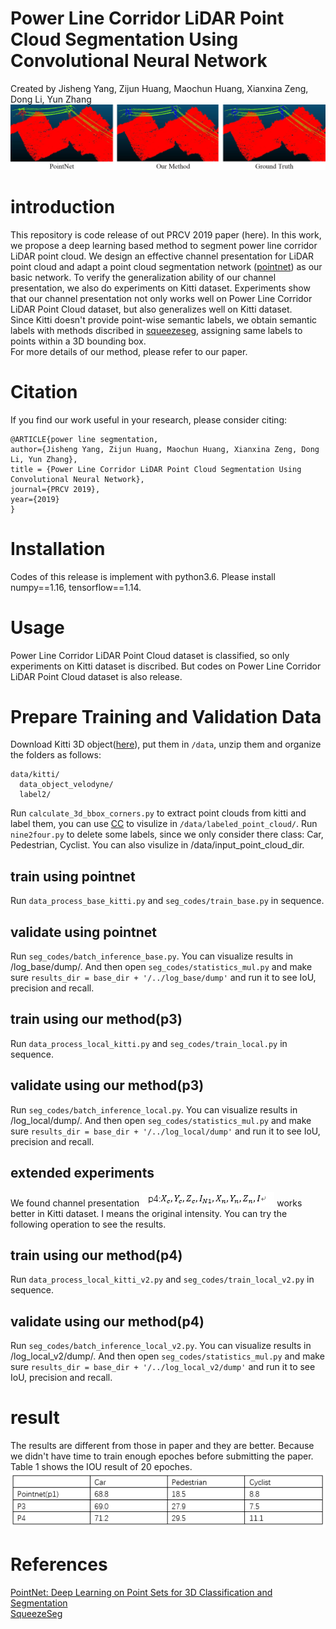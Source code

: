 # Power Line Corridor LiDAR Point Cloud Segmentation Using Convolutional Neural Network
Created by Jisheng Yang, Zijun Huang, Maochun Huang, Xianxina Zeng, Dong Li, Yun Zhang <br>
![](https://github.com/Prominem/Power-Line-Corridor-LiDAR-Point-Cloud-Segmentation/blob/master/figure6.jpg)
# introduction
This repository is code release of out PRCV 2019 paper (here). In this work, we propose a deep learning based method to segment power line corridor LiDAR point cloud. We design an effective channel presentation for LiDAR point cloud and adapt a point cloud segmentation network ([pointnet](https://github.com/charlesq34/pointnet)) as our basic network. To verify the generalization ability of our channel presentation, we also do experiments on Kitti dataset. Experiments show that our channel presentation not only works well on Power Line Corridor LiDAR Point Cloud dataset, but also generalizes well on Kitti dataset.<br>
Since Kitti doesn't provide point-wise semantic labels, we obtain semantic labels with methods discribed in [squeezeseg](https://github.com/BichenWuUCB/SqueezeSeg), assigning same labels to points within a 3D bounding box.<br>
For more details of our method, please refer to our paper.
# Citation
If you find our work useful in your research, please consider citing:

```
@ARTICLE{power line segmentation,
author={Jisheng Yang, Zijun Huang, Maochun Huang, Xianxina Zeng, Dong Li, Yun Zhang},
title = {Power Line Corridor LiDAR Point Cloud Segmentation Using Convolutional Neural Network},
journal={PRCV 2019},
year={2019}
}

```
# Installation
Codes of this release is implement with python3.6. Please install numpy==1.16, tensorflow==1.14.
# Usage
Power Line Corridor LiDAR Point Cloud dataset is classified, so only experiments on Kitti dataset is discribed. But codes on Power Line Corridor LiDAR Point Cloud dataset is also release.
# Prepare Training and Validation Data
Download Kitti 3D object([here](http://www.cvlibs.net/datasets/kitti/eval_object.php?obj_benchmark=3d)), put them in ```/data```, unzip them and organize the folders as follows:
```
data/kitti/
  data_object_velodyne/
  label2/
```
Run ``` calculate_3d_bbox_corners.py ``` to extract point clouds from kitti and label them, you can use [CC](http://www.cloudcompare.org/) to visulize in ```/data/labeled_point_cloud/```. Run ```nine2four.py``` to delete some labels, since we only consider there class: Car, Pedestrian, Cyclist. You can also visulize in /data/input_point_cloud_dir.<br>
## train using pointnet
Run ```data_process_base_kitti.py``` and ```seg_codes/train_base.py``` in sequence. 
## validate using pointnet
Run ```seg_codes/batch_inference_base.py```. You can visualize results in /log_base/dump/. And then open ```seg_codes/statistics_mul.py```  and make sure ```results_dir = base_dir + '/../log_base/dump'``` and run it to see IoU, precision and recall.
## train using our method(p3)
Run ```data_process_local_kitti.py``` and ```seg_codes/train_local.py``` in sequence. 
## validate using our method(p3)
Run ```seg_codes/batch_inference_local.py```. You can visualize results in /log_local/dump/. And then open ```seg_codes/statistics_mul.py``` and make sure ```results_dir = base_dir + '/../log_local/dump'``` and run it  to see IoU, precision and recall.
## extended experiments
We found channel presentation ![](https://github.com/Prominem/Power-Line-Corridor-LiDAR-Point-Cloud-Segmentation/blob/master/p4.png) works better in Kitti dataset. I means the original intensity. You can try the following operation to see the results.
## train using our method(p4)
Run ```data_process_local_kitti_v2.py``` and ```seg_codes/train_local_v2.py``` in sequence. 
## validate using our method(p4)
Run ```seg_codes/batch_inference_local_v2.py```. You can visualize results in /log_local_v2/dump/. And then open ```seg_codes/statistics_mul.py``` and make sure ```results_dir = base_dir + '/../log_local_v2/dump'``` and run it  to see IoU, precision and recall.
# result
The results are different from those in paper and they are better. Because we didn't have time to train enough epoches before submitting the paper. Table 1 shows the IOU result of 20 epoches. 
![](https://github.com/Prominem/Power-Line-Corridor-LiDAR-Point-Cloud-Segmentation/blob/master/table1.png)
# References
[PointNet: Deep Learning on Point Sets for 3D Classification and Segmentation](https://github.com/charlesq34/pointnet)<br>
[SqueezeSeg](https://github.com/BichenWuUCB/SqueezeSeg)



